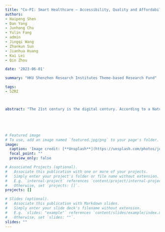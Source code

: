 ```yaml
---
title: "Co-PI: Smart Healthcare – Accessibility, Quality and Affordability, 2023-2027"
authors:
- Haipeng Shen
- Dan Yang
- Junhong Chu
- Yulin Fang
- admin
- Jingqi Wang
- Zhankun Sun
- Jianhua Huang
- Kai Lei
- Qin Zhou

date: '2023-06-01'

summary: "HKU Shenzhen Research Institutes Theme-based Research Fund"

tags:
- SZRI



abstract: "The 21st century is the digital century. According to a Nature Medicine article in 2020, four digital technologies have played critical roles in human’s global fight against the COVID pandemic, namely NIDs. Internet of Things, Big Data, Artificial Intelligence, and Blockchain. They offer the greatest opportunities to address challenges in many facets of the modern world.The one that is relevant to every one of us is smart healthcare, which refers to the digitalization of a healthcare system to deliver intelligent healthcare that is easily accessible, of high quality, and affordable. Smart healthcare is achieved through adopting digital technologies, including but not limited to the four mentioned above. The urgency of smart healthcare is speeding up due to several issues, including the aging population around the world, ever-increasing demand for higher quality healthcare, wider prevalence of chronic diseases, rising healthcare cost, unequitable access to medical resources, and more and more intense doctor-patient relationship. The COVID-19 pandemic has significantly worsened the situation and elevated the impetus to accelerate the development and transition into smart healthcare. The overarching goal of this proposal on smart healthcare is to enhance equitable access to healthcare, improve the healthcare system efficiency and quality, and make healthcare more affordable."





# Featured image
# To use, add an image named `featured.jpg/png` to your page's folder.
image:
  caption: 'Image credit: [**Unsplash**](https://unsplash.com/photos/jdD8gXaTZsc)'
  focal_point: ""
  preview_only: false

# Associated Projects (optional).
#   Associate this publication with one or more of your projects.
#   Simply enter your project's folder or file name without extension.
#   E.g. `internal-project` references `content/project/internal-project/index.md`.
#   Otherwise, set `projects: []`.
projects: []

# Slides (optional).
#   Associate this publication with Markdown slides.
#   Simply enter your slide deck's filename without extension.
#   E.g. `slides: "example"` references `content/slides/example/index.md`.
#   Otherwise, set `slides: ""`.
slides: ""
---
```

